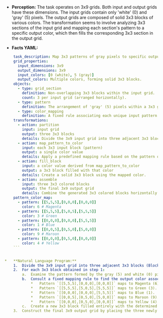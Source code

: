 *   **Perception:** The task operates on 3x9 grids. Both input and output grids have these dimensions. The input grids contain only 'white' (0) and 'gray' (5) pixels. The output grids are composed of solid 3x3 blocks of various colors. The transformation seems to involve analyzing 3x3 sections of the input grid and mapping each section's pattern to a specific output color, which then fills the corresponding 3x3 section in the output grid.

*   **Facts YAML:**
    
```yaml
    task_description: Map 3x3 patterns of gray pixels to specific output colors.
    grid_properties:
      input_dimensions: 3x9
      output_dimensions: 3x9
      input_colors: [0 (white), 5 (gray)]
      output_colors: Multiple colors, forming solid 3x3 blocks.
    objects:
      - type: grid_section
        definition: Non-overlapping 3x3 blocks within the input grid.
        count: 3 per input grid (arranged horizontally).
      - type: pattern
        definition: The arrangement of 'gray' (5) pixels within a 3x3 grid_section.
      - type: color_mapping
        definition: A fixed rule associating each unique input pattern with a specific output color.
    transformations:
      - action: partition
        input: input grid
        output: three 3x3 blocks
        details: Divide the 3x9 input grid into three adjacent 3x3 blocks.
      - action: map_pattern_to_color
        input: each 3x3 input block (pattern)
        output: a single color value
        details: Apply a predefined mapping rule based on the pattern of gray pixels.
      - action: fill_block
        input: a color value derived from map_pattern_to_color
        output: a 3x3 block filled with that color
        details: Create a solid 3x3 block using the mapped color.
      - action: assemble
        input: three 3x3 colored blocks
        output: the final 3x9 output grid
        details: Combine the generated 3x3 colored blocks horizontally in the original order.
    pattern_color_map:
      - pattern: [[5,5,5],[0,0,0],[0,0,0]]
        color: 6 # Magenta
      - pattern: [[5,5,5],[5,0,5],[5,5,5]]
        color: 3 # Green
      - pattern: [[0,0,0],[0,0,0],[5,5,5]]
        color: 1 # Blue
      - pattern: [[0,0,5],[0,5,0],[5,0,0]]
        color: 9 # Maroon
      - pattern: [[0,0,0],[0,5,0],[0,0,0]]
        color: 4 # Yellow
    ```


*   **Natural Language Program:**
    1.  Divide the 3x9 input grid into three adjacent 3x3 blocks (Block 1: columns 0-2, Block 2: columns 3-5, Block 3: columns 6-8).
    2.  For each 3x3 block obtained in step 1:
        a.  Examine the pattern formed by the gray (5) and white (0) pixels within the block.
        b.  Consult a fixed mapping rule to find the output color associated with this specific 3x3 pattern. The known mappings are:
            *   Pattern `[[5,5,5],[0,0,0],[0,0,0]]` maps to Magenta (6).
            *   Pattern `[[5,5,5],[5,0,5],[5,5,5]]` maps to Green (3).
            *   Pattern `[[0,0,0],[0,0,0],[5,5,5]]` maps to Blue (1).
            *   Pattern `[[0,0,5],[0,5,0],[5,0,0]]` maps to Maroon (9).
            *   Pattern `[[0,0,0],[0,5,0],[0,0,0]]` maps to Yellow (4).
        c.  Create a new 3x3 block filled entirely with the determined output color.
    3.  Construct the final 3x9 output grid by placing the three newly created 3x3 colored blocks side-by-side, maintaining the original left-to-right order corresponding to the input blocks.